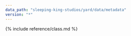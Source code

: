 ```yaml
---
data_path: "sleeping-king-studios/yard/data/metadata"
version: "*"
---
```


{% include reference/class.md %}
